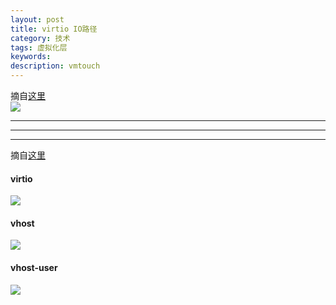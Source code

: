 ```yaml
---
layout: post
title: virtio IO路径
category: 技术
tags: 虚拟化层
keywords: 
description: vmtouch
---
```


摘自[这里](https://www.linux-kvm.org/images/f/f9/2012-forum-virtio-blk-performance-improvement.pdf)  
![](http://i.imgur.com/41KTr8B.png)  




----------

----------

----------

摘自[这里](http://www.udpwork.com/item/12720.html)

#### virtio ####

![](http://i.imgur.com/jbuGwe5.png)  


#### vhost ####

![](http://i.imgur.com/l4T9uaA.png)  


#### vhost-user ####

![](http://i.imgur.com/BQH0IOx.png)
